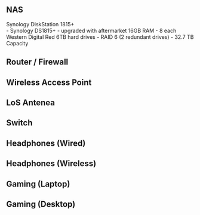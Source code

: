 ## NAS

<detail>
<summary>Synology DiskStation 1815+</summary>
  - Synology DS1815+ 
  - upgraded with aftermarket 16GB RAM
  - 8 each Western Digital Red 6TB hard drives
  - RAID 6 (2 redundant drives)
  - 32.7 TB Capacity
</detail>

## Router / Firewall

## Wireless Access Point

## LoS Antenea

## Switch

## Headphones (Wired)

## Headphones (Wireless)

## Gaming (Laptop)

## Gaming (Desktop)
